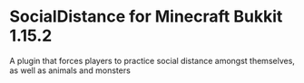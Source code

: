 # SocialDistance for Minecraft Bukkit 1.15.2
A plugin that forces players to practice social distance amongst themselves, as well as animals and monsters
